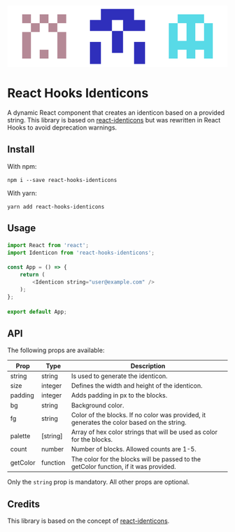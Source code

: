 ![header](https://github.com/jz222/react-hooks-identicons/blob/master/assets/react-hooks-identicons.png?raw=true)

# React Hooks Identicons

A dynamic React component that creates an identicon based on a provided string. This library is based on [react-identicons](https://github.com/tuhnik/react-identicons) but was rewritten in React Hooks to avoid deprecation warnings.

## Install

With npm:

```
npm i --save react-hooks-identicons
```

With yarn:

```
yarn add react-hooks-identicons
```

## Usage

```javascript
import React from 'react';
import Identicon from 'react-hooks-identicons';

const App = () => {
    return (
        <Identicon string="user@example.com" />
    );
};

export default App;
```

## API

The following props are available:

| Prop     | Type     | Description                                                                                |
|----------|----------|--------------------------------------------------------------------------------------------|
| string   | string   | Is used to generate the identicon.                                                         |
| size     | integer  | Defines the width and height of the identicon.                                             |
| padding  | integer  | Adds padding in px to the blocks.                                                          |
| bg       | string   | Background color.                                                                          |
| fg       | string   | Color of the blocks. If no color was provided, it generates the color based on the string. |
| palette  | [string] | Array of hex color strings that will be used as color for the blocks.                      |
| count    | number   | Number of blocks. Allowed counts are 1-5.                                                  |
| getColor | function | The color for the blocks will be passed to the getColor function, if it was provided.      |

Only the `string` prop is mandatory. All other props are optional.

## Credits

This library is based on the concept of [react-identicons](https://github.com/tuhnik/react-identicons).